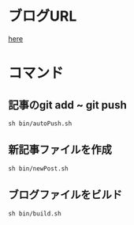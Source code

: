 # ブログURL
[here](https://jun0222.github.io/blog/)

# コマンド
## 記事のgit add ~ git push

```
sh bin/autoPush.sh
```

## 新記事ファイルを作成

```
sh bin/newPost.sh
```

## ブログファイルをビルド

```
sh bin/build.sh 
```